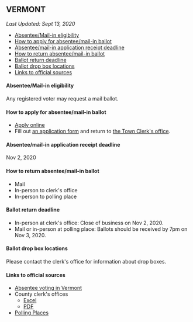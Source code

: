 ## VERMONT

*Last Updated: Sept 13, 2020*

* [Absentee/Mail-in eligibility](#absenteemail-in-eligibility)
* [How to apply for absentee/mail-in ballot](#how-to-apply-for-absenteemail-in-ballot)
* [Absentee/mail-in application receipt deadline](#absenteemail-in-application-receipt-deadline)
* [How to return absentee/mail-in ballot](#how-to-return-absenteemail-in-ballot)
* [Ballot return deadline](#ballot-return-deadline)
* [Ballot drop box locations](#ballot-drop-box-locations)
* [Links to official sources](#links-to-official-sources)


#### Absentee/Mail-in eligibility
Any registered voter may request a mail ballot.


#### How to apply for absentee/mail-in ballot
* [Apply online](https://mvp.vermont.gov/)
* Fill out [an application form](https://sos.vermont.gov/media/3opimqn2/vtabsenteerequestgeneric.pdf) and return to [the Town Clerk's office](https://sos.vermont.gov/media/fyvdm1j0/clerkcontactinfoexcel.xlsx).


#### Absentee/mail-in application receipt deadline
Nov 2, 2020


#### How to return absentee/mail-in ballot
* Mail
* In-person to clerk's office
* In-person to polling place


#### Ballot return deadline
* In-person at clerk's office: Close of business on Nov 2, 2020.
* Mail or in-person at polling place: Ballots should be received by 7pm on Nov 3, 2020.


#### Ballot drop box locations
Please contact the clerk's office for information about drop boxes.


#### Links to official sources
* [Absentee voting in Vermont](https://sos.vermont.gov/elections/voters/early-absentee-voting)
* County clerk's offices
  * [Excel](https://sos.vermont.gov/media/fyvdm1j0/clerkcontactinfoexcel.xlsx)
  * [PDF](https://sos.vermont.gov/media/vh1jv3oj/2019townclerkguide.pdf)
* [Polling Places](https://sos.vermont.gov/elections/voters/polling-places/)

